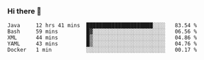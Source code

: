 ### Hi there 👋

<!--
**urzz/urzz** is a ✨ _special_ ✨ repository because its `README.md` (this file) appears on your GitHub profile.

Here are some ideas to get you started:

- 🔭 I’m currently working on ...
- 🌱 I’m currently learning ...
- 👯 I’m looking to collaborate on ...
- 🤔 I’m looking for help with ...
- 💬 Ask me about ...
- 📫 How to reach me: ...
- 😄 Pronouns: ...
- ⚡ Fun fact: ...
-->

<!--START_SECTION:waka-->
```text
Java     12 hrs 41 mins  █████████████████████░░░░   83.54 % 
Bash     59 mins         █▓░░░░░░░░░░░░░░░░░░░░░░░   06.56 % 
XML      44 mins         █▒░░░░░░░░░░░░░░░░░░░░░░░   04.86 % 
YAML     43 mins         █▒░░░░░░░░░░░░░░░░░░░░░░░   04.76 % 
Docker   1 min           ░░░░░░░░░░░░░░░░░░░░░░░░░   00.17 % 
```
<!--END_SECTION:waka-->
